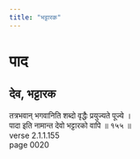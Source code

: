 ```yaml
---
title: "भट्टारक"
---
```


# पाद
## देव, भट्टारक
तत्रभवान् भगवानिति शब्दो वृद्धैः प्रयुज्यते पूज्ये ।<br />पादा इति नामान्त देवो भट्टारको वापि ॥ १५५ ॥<br />verse 2.1.1.155<br />page 0020

